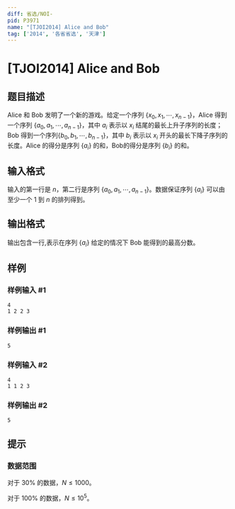 ```yaml
---
diff: 省选/NOI-
pid: P3971
name: "[TJOI2014] Alice and Bob"
tag: ['2014', '各省省选', '天津']
---
```

# [TJOI2014] Alice and Bob
## 题目描述

Alice 和 Bob 发明了一个新的游戏。给定一个序列 $\{x_0,x_1,\cdots,x_{n-1}\}$，Alice 得到一个序列 $\{a_0,a_1,\cdots,a_{n-1}\}$，其中 $a_i$ 表示以 $x_i$ 结尾的最长上升子序列的长度；Bob 得到一个序列$\{b_0,b_1,\cdots,b_{n-1}\}$，其中 $b_i$ 表示以 $x_i$ 开头的最长下降子序列的长度。Alice 的得分是序列 $\{a_i\}$ 的和，Bob的得分是序列 $\{b_i\}$ 的和。

## 输入格式

输入的第一行是 $n$，第二行是序列 $\{a_0,a_1,\cdots,a_{n-1}\}$。数据保证序列 $\{a_i\}$ 可以由至少一个 $1$ 到 $n$ 的排列得到。
## 输出格式

输出包含一行,表示在序列 $\{a_i\}$ 给定的情况下 Bob 能得到的最高分数。
## 样例

### 样例输入 #1
```
4
1 2 2 3
```
### 样例输出 #1
```
5
```
### 样例输入 #2
```
4
1 1 2 3
```
### 样例输出 #2
```
5
```
## 提示

### 数据范围

对于 $30\%$ 的数据，$N \le 1000$。

对于 $100\%$ 的数据，$N \le 10^5$。

